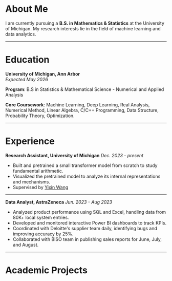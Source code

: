 # About Me
I am currently pursuing a **B.S. in Mathematics & Statistics** at the University of Michigan. My research interests lie in the field of machine learning and data analytics.

---

# Education
**University of Michigan, Ann Arbor**    
*Expected May 2026*

**Program**: B.S in Statistics & Mathematical Science - Numerical and Applied Analysis

**Core Coursework**: Machine Learning, Deep Learning, Real Analysis, Numerical Method, Linear Algebra, C/C++ Programming, Data Structure, Probability Theory, Optimization.


---

# Experience
**Research Assistant, University of Michigan**
*Dec. 2023 - present*

- Built and pretrained a small transformer model from scratch to study fundamental arithmetic.
- Visualized the pretrained model to analyze its internal representations and mechanisms.
- Supervised by [Yixin Wang](https://yixinwang.github.io/)

---

**Data Analyst, AstraZeneca**
*Jun. 2023 - Aug 2023*

- Analyzed product performance using SQL and Excel, handling data from 80K+ local system entries.
- Developed and monitored interactive Power BI dashboards to track KPIs.
- Coordinated with Deloitte's supplier team daily, identifying bugs and improving accuracy by 25%.
- Collaborated with BISO team in publishing sales reports for June, July, and August.

---

# Academic Projects
